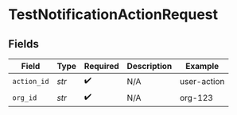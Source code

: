 # TestNotificationActionRequest


## Fields

| Field              | Type               | Required           | Description        | Example            |
| ------------------ | ------------------ | ------------------ | ------------------ | ------------------ |
| `action_id`        | *str*              | :heavy_check_mark: | N/A                | user-action        |
| `org_id`           | *str*              | :heavy_check_mark: | N/A                | org-123            |
